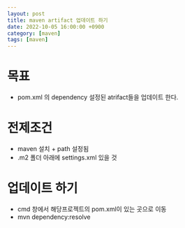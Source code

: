 ```yaml
---
layout: post
title: maven artifact 업데이트 하기
date: 2022-10-05 16:00:00 +0900
category: [maven]
tags: [maven]
---
```


# 목표
 * pom.xml 의 dependency 설정된 atrifact들을 업데이트 한다.

# 전제조건
 * maven 설치 + path 설정됨
 * .m2 폴더 아래에 settings.xml 있을 것

# 업데이트 하기
 * cmd 창에서 해당프로젝트의 pom.xml이 있는 곳으로 이동
 * mvn dependency:resolve